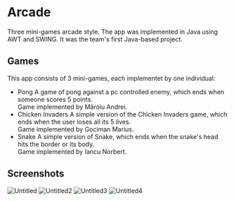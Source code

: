 # Arcade
Three mini-games arcade style. The app was implemented in Java using AWT and SWING. It was the team's first Java-based project. 
## Games
This app consists of 3 mini-games, each implementet by one individual:
* Pong
  A game of pong against a pc controlled enemy, which ends when someone scores 5 points.<br>
  Game implemented by Măroiu Andrei.
* Chicken Invaders
  A simple version of the Chicken Invaders game, which ends when the user loses all its 5 lives.<br>
  Game implemented by Gociman Marius.
* Snake
  A simple version of Snake, which ends when the snake's head hits the border or its body.<br>
  Game implemented by Iancu Norbert.
## Screenshots
![Untitled](https://user-images.githubusercontent.com/79526433/120098698-18054b80-c140-11eb-985e-afced4951c88.png)
![Untitled2](https://user-images.githubusercontent.com/79526433/120098700-19367880-c140-11eb-9de1-7d1c07db27d5.png)
![Untitled3](https://user-images.githubusercontent.com/79526433/120098701-1a67a580-c140-11eb-8a2d-b83d91d11edc.png)
![Untitled4](https://user-images.githubusercontent.com/79526433/120098705-1b003c00-c140-11eb-9dc0-7081dac21035.png)

